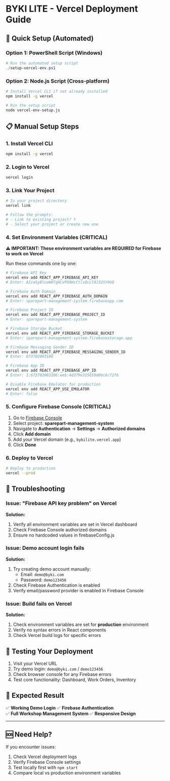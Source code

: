 # BYKI LITE - Vercel Deployment Guide

## 🚀 Quick Setup (Automated)

### Option 1: PowerShell Script (Windows)
```powershell
# Run the automated setup script
./setup-vercel-env.ps1
```

### Option 2: Node.js Script (Cross-platform)
```bash
# Install Vercel CLI if not already installed
npm install -g vercel

# Run the setup script
node vercel-env-setup.js
```

## 📋 Manual Setup Steps

### 1. Install Vercel CLI
```bash
npm install -g vercel
```

### 2. Login to Vercel
```bash
vercel login
```

### 3. Link Your Project
```bash
# In your project directory
vercel link

# Follow the prompts:
# - Link to existing project? Y
# - Select your project or create new one
```

### 4. Set Environment Variables (CRITICAL)

**⚠️ IMPORTANT: These environment variables are REQUIRED for Firebase to work on Vercel**

Run these commands one by one:

```bash
# Firebase API Key
vercel env add REACT_APP_FIREBASE_API_KEY
# Enter: AIzaSyBloaW6TgHLVPO9HcCtlsQcLl9J32SY9UQ

# Firebase Auth Domain  
vercel env add REACT_APP_FIREBASE_AUTH_DOMAIN
# Enter: sparepart-management-system.firebaseapp.com

# Firebase Project ID
vercel env add REACT_APP_FIREBASE_PROJECT_ID  
# Enter: sparepart-management-system

# Firebase Storage Bucket
vercel env add REACT_APP_FIREBASE_STORAGE_BUCKET
# Enter: sparepart-management-system.firebasestorage.app

# Firebase Messaging Sender ID
vercel env add REACT_APP_FIREBASE_MESSAGING_SENDER_ID
# Enter: 673702003106

# Firebase App ID
vercel env add REACT_APP_FIREBASE_APP_ID
# Enter: 1:673702003106:web:4d379e315659d0bc6c72fb

# Disable Firebase Emulator for production
vercel env add REACT_APP_USE_EMULATOR
# Enter: false
```

### 5. Configure Firebase Console (CRITICAL)

1. Go to [Firebase Console](https://console.firebase.google.com)
2. Select project: **sparepart-management-system**
3. Navigate to **Authentication** → **Settings** → **Authorized domains**
4. Click **Add domain**
5. Add your Vercel domain (e.g., `bykilite.vercel.app`)
6. Click **Done**

### 6. Deploy to Vercel
```bash
# Deploy to production
vercel --prod
```

## 🔧 Troubleshooting

### Issue: "Firebase API key problem" on Vercel

**Solution:**
1. Verify all environment variables are set in Vercel dashboard
2. Check Firebase Console authorized domains
3. Ensure no hardcoded values in firebaseConfig.js

### Issue: Demo account login fails

**Solution:**
1. Try creating demo account manually:
   - Email: `demo@byki.com`
   - Password: `demo123456`
2. Check Firebase Authentication is enabled
3. Verify email/password provider is enabled in Firebase Console

### Issue: Build fails on Vercel

**Solution:**
1. Check environment variables are set for **production** environment
2. Verify no syntax errors in React components
3. Check Vercel build logs for specific errors

## 📱 Testing Your Deployment

1. Visit your Vercel URL
2. Try demo login: `demo@byki.com` / `demo123456`
3. Check browser console for any Firebase errors
4. Test core functionality: Dashboard, Work Orders, Inventory

## 🎯 Expected Result

✅ **Working Demo Login**
✅ **Firebase Authentication**  
✅ **Full Workshop Management System**
✅ **Responsive Design**

---

## 🆘 Need Help?

If you encounter issues:
1. Check Vercel deployment logs
2. Verify Firebase Console settings
3. Test locally first with `npm start`
4. Compare local vs production environment variables
